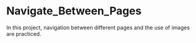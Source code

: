 # Navigate_Between_Pages
In this project, navigation between different pages and the use of images are practiced.
